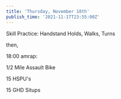 ```yaml
---
title: 'Thursday, November 18th'
publish_time: '2021-11-17T23:55:00Z'
---
```


Skill Practice: Handstand Holds, Walks, Turns

then,

18:00 amrap:

1/2 Mile Assault Bike

15 HSPU's

15 GHD Situps
